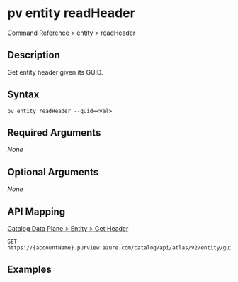 # pv entity readHeader
[Command Reference](../../../README.md#command-reference) > [entity](./main.md) > readHeader

## Description
Get entity header given its GUID.

## Syntax
```
pv entity readHeader --guid=<val>
```

## Required Arguments
*None*

## Optional Arguments
*None*

## API Mapping
[Catalog Data Plane > Entity > Get Header](https://docs.microsoft.com/en-us/rest/api/purview/catalogdataplane/entity/get-header)
```
GET https://{accountName}.purview.azure.com/catalog/api/atlas/v2/entity/guid/{guid}/header
```

## Examples
```powershell

```